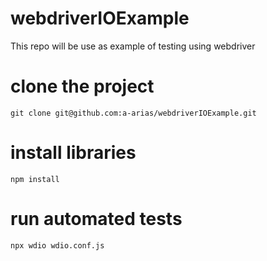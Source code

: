 # webdriverIOExample
This repo will be use as example of testing using webdriver

# clone the project
`git clone git@github.com:a-arias/webdriverIOExample.git`

# install libraries
`npm install`

# run automated tests
`npx wdio wdio.conf.js`
